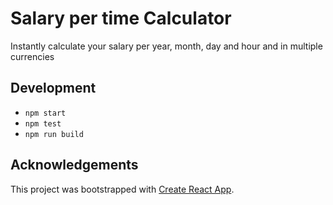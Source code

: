 # Salary per time Calculator
Instantly calculate your salary per year, month, day and hour and in multiple currencies

## Development
- `npm start`
- `npm test`
- `npm run build`

## Acknowledgements
This project was bootstrapped with [Create React App](https://github.com/facebook/create-react-app).
